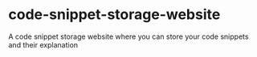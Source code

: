 # code-snippet-storage-website
A code snippet storage website where you can store your code snippets and their explanation
